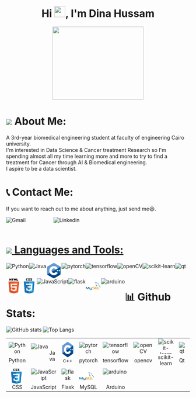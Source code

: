 <h1 align="center">Hi <img src="https://raw.githubusercontent.com/MartinHeinz/MartinHeinz/master/wave.gif" width="30px" height="30px" />, I'm Dina Hussam</h1>

<p align="center">
<img  src="https://user-images.githubusercontent.com/81252117/211005104-2cc07f64-dba7-4e8e-8c98-518e3706b942.gif" width="250" height="200" />
</p>

# <img src="https://media.giphy.com/media/VgCDAzcKvsR6OM0uWg/giphy.gif" width="50"> About Me: 

A 3rd-year biomedical engineering student at faculty of engineering Cairo university.<br>
I'm interested in Data Science & Cancer treatment Research so I'm spending almost all my time learning more and more to try to find a treatment for Cancer through AI & Biomedical engineering.<br>
I aspire to be a data scientist.

# 📞 Contact Me:
If you want to reach out to me about anything, just send me😃.

<a href="dinahassem9@gmail.com">
 <img align="left" alt="Gmail" width="130" hight="100" src="https://github.com/Xx-Ashutosh-xX/Xx-Ashutosh-xX/blob/master/assets/icons/gmail.png" /> </a>
 
 <a href="linkedin.com/in/dina-hussam-aa0697234">
  <img align="left" alt="Linkedin" width="150" hight="100" src="https://github.com/Xx-Ashutosh-xX/Xx-Ashutosh-xX/blob/master/assets/icons/linkedin.png" />
 <br>
 <br>

# <img src="https://media.giphy.com/media/WUlplcMpOCEmTGBtBW/giphy.gif" width="30">  Languages and Tools:
<a href="https://www.python.org" target="_blank"><img align="left" alt="Python" height ="42px" src="https://raw.githubusercontent.com/rahul-jha98/github_readme_icons/main/language_and_tools/square/python/python.svg"></a>

<a href="https://www.java.com" target="_blank"><img align="left" alt="Java" height ="42px" src="https://raw.githubusercontent.com/rahul-jha98/github_readme_icons/main/language_and_tools/square/java/java.svg"></a>

<a href="https://www.w3schools.com/cpp/" target="_blank"><img align="left" alt="cpp" height ="42px" src="https://raw.githubusercontent.com/devicons/devicon/master/icons/cplusplus/cplusplus-original.svg"></a>

<a href="https://pytorch.org/" target="_blank"> <img align="left" src="https://raw.githubusercontent.com/rahul-jha98/github_readme_icons/main/language_and_tools/square/pytorch/pytorch.svg" alt="pytorch" height="42px"/> </a> 

<a href="https://www.tensorflow.org" target="_blank"> <img align="left" src="https://raw.githubusercontent.com/rahul-jha98/github_readme_icons/main/language_and_tools/square/tensorflow/tensorflow.svg" alt="tensorflow" height="42px"/> </a> 

<a href="https://opencv.org/" target="_blank"> <img align="left" src="https://www.vectorlogo.zone/logos/opencv/opencv-icon.svg" alt="openCV" height="42px"/> </a> 

<a href="https://scikit-learn.org/" target="_blank"> <img align="left" src="https://upload.wikimedia.org/wikipedia/commons/0/05/Scikit_learn_logo_small.svg" alt="scikit-learn" height="42px"/> </a> 

<a href="https://www.qt.io/" target="_blank"> <img align="left" src="https://upload.wikimedia.org/wikipedia/commons/0/0b/Qt_logo_2016.svg" alt="qt" height="42px"/> </a> 

<a href="https://www.w3.org/html/" target="_blank"> <img align="left" alt="html5" height ="42px"  src="https://raw.githubusercontent.com/devicons/devicon/master/icons/html5/html5-original-wordmark.svg"> </a>

<a href="https://www.w3schools.com/css/" target="_blank"> <img align="left" alt="css" height ="42px"  src="https://raw.githubusercontent.com/devicons/devicon/master/icons/css3/css3-original-wordmark.svg"> </a>

<a href="https://developer.mozilla.org/en-US/docs/Web/JavaScript" target="_blank"> <img align="left" alt="JavaScript" height ="42px"  src="https://raw.githubusercontent.com/rahul-jha98/github_readme_icons/main/language_and_tools/square/javascript/javascript.svg"> </a>

<a href="https://flask.palletsprojects.com/" target="_blank"> <img align="left" alt="flask" height ="42px"  src="https://www.vectorlogo.zone/logos/pocoo_flask/pocoo_flask-icon.svg"> </a>

<a href="https://www.mysql.com/" target="_blank"> <img align="left" alt="mysql" height ="42px"  src="https://raw.githubusercontent.com/devicons/devicon/master/icons/mysql/mysql-original-wordmark.svg"> </a>

<a href="https://www.arduino.cc/" target="_blank"> <img align="left" alt="arduino" height ="42px"  src="https://cdn.worldvectorlogo.com/logos/arduino-1.svg"> </a>
<br>
<br>

# 📊 Github Stats:
![GitHub stats](https://github-readme-stats.vercel.app/api?username=Dinahussam&show_icons=true&theme=tokyonight)
![Top Langs](https://github-readme-stats.vercel.app/api/top-langs/?username=Dinahussam&theme=tokyonight)




<table>
  <tr>
    <td align="center" width="96">
      <a href="https://www.python.org" target="_blank"><img align="left" alt="Python" height ="42px" src="https://raw.githubusercontent.com/rahul-jha98/github_readme_icons/main/language_and_tools/square/python/python.svg"></a>
      <br>Python
    </td>
    <td align="center" width="96">
      <a href="https://www.java.com" target="_blank"><img align="left" alt="Java" height ="42px" src="https://raw.githubusercontent.com/rahul-jha98/github_readme_icons/main/language_and_tools/square/java/java.svg"></a>
      <br>Java
    </td>
    <td align="center" width="96">
      <a href="https://www.w3schools.com/cpp/" target="_blank"><img align="left" alt="cpp" height ="42px" src="https://raw.githubusercontent.com/devicons/devicon/master/icons/cplusplus/cplusplus-original.svg"></a>
      <br>c++
    </td>
    <td align="center" width="96">
      <a href="https://pytorch.org/" target="_blank"> <img align="left" src="https://raw.githubusercontent.com/rahul-jha98/github_readme_icons/main/language_and_tools/square/pytorch/pytorch.svg" alt="pytorch" height="42px"/> </a> 
      <br>pytorch
    </td>
    <td align="center" width="96">
      <a href="https://www.tensorflow.org" target="_blank"> <img align="left" src="https://raw.githubusercontent.com/rahul-jha98/github_readme_icons/main/language_and_tools/square/tensorflow/tensorflow.svg" alt="tensorflow" height="42px"/> </a> 
      <br>tensorflow
    </td>
    <td align="center" width="96">
      <a href="https://opencv.org/" target="_blank"> <img align="left" src="https://www.vectorlogo.zone/logos/opencv/opencv-icon.svg" alt="openCV" height="42px"/> </a> 
      <br>opencv
    </td>
    <td align="center" width="96">
      <a href="https://scikit-learn.org/" target="_blank"> <img align="left" src="https://upload.wikimedia.org/wikipedia/commons/0/05/Scikit_learn_logo_small.svg" alt="scikit-learn" height="42px"/> </a> 
      <br>scikit-learn
    </td>
    <td align="center" width="96">
      <a href="https://www.qt.io/" target="_blank"> <img align="left" src="https://upload.wikimedia.org/wikipedia/commons/0/0b/Qt_logo_2016.svg" alt="qt" height="42px"/> </a> 
      <br>Qt
    </td>
    <td align="center" width="96">
      <a href="https://www.w3.org/html/" target="_blank"> <img align="left" alt="html5" height ="42px"  src="https://raw.githubusercontent.com/devicons/devicon/master/icons/html5/html5-original-wordmark.svg"> </a>
      <br>HTML
    </td>
  </tr>
  <tr>
    <td align="center" width="96"> 
      <a href="https://www.w3schools.com/css/" target="_blank"> <img align="left" alt="css" height ="42px"  src="https://raw.githubusercontent.com/devicons/devicon/master/icons/css3/css3-original-wordmark.svg"> </a>
      <br>CSS
    </td>
    <td align="center" width="96">
      <a href="https://developer.mozilla.org/en-US/docs/Web/JavaScript" target="_blank"> <img align="left" alt="JavaScript" height ="42px"  src="https://raw.githubusercontent.com/rahul-jha98/github_readme_icons/main/language_and_tools/square/javascript/javascript.svg"> </a>
      <br>JavaScript
    </td>
    <td align="center"  width="96">
      <a href="https://flask.palletsprojects.com/" target="_blank"> <img align="left" alt="flask" height ="42px"  src="https://www.vectorlogo.zone/logos/pocoo_flask/pocoo_flask-icon.svg"> </a>
      <br>Flask
    </td>
    <td align="center"  width="96">
      <a href="https://www.mysql.com/" target="_blank"> <img align="left" alt="mysql" height ="42px"  src="https://raw.githubusercontent.com/devicons/devicon/master/icons/mysql/mysql-original-wordmark.svg"> </a>
      <br>MySQL
    </td>
    <td align="center" width="96">
      <a href="https://www.arduino.cc/" target="_blank"> <img align="left" alt="arduino" height ="42px"  src="https://cdn.worldvectorlogo.com/logos/arduino-1.svg"> </a>
      <br>Arduino
    </td> 
  </tr>
</table>
